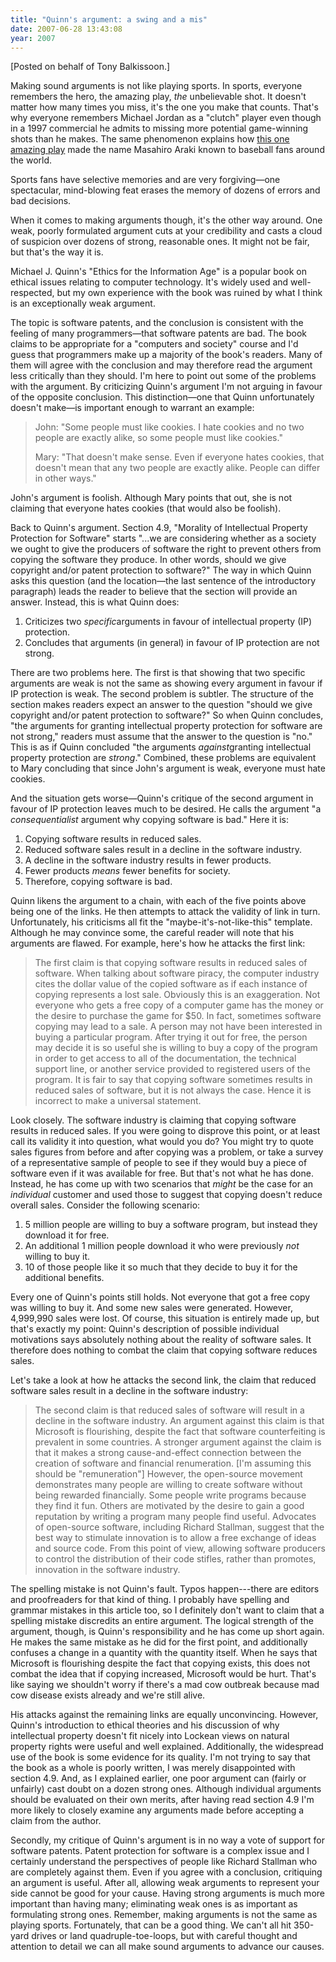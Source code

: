 ```yaml
---
title: "Quinn's argument: a swing and a mis"
date: 2007-06-28 13:43:08
year: 2007
---
```

[Posted on behalf of Tony Balkissoon.]

Making sound arguments is not like playing sports.  In sports, everyone remembers the hero, the amazing play, <em>the</em> unbelievable shot.  It doesn't matter how many times you miss, it's the one you make that counts.  That's why everyone remembers Michael Jordan as a "clutch" player even though in a 1997 commercial he admits to missing more potential game-winning shots than he makes.  The same phenomenon explains how <a href="http://www.youtube.com/watch?v=pxWnDGoAc0g">this one amazing play</a> made the name Masahiro Araki known to baseball fans around the world.

Sports fans have selective memories and are very forgiving—one spectacular, mind-blowing feat erases the memory of dozens of errors and bad decisions.

When it comes to making arguments though, it's the other way around.  One weak, poorly formulated argument cuts at your credibility and casts a cloud of suspicion over dozens of strong, reasonable ones. It might not be fair, but that's the way it is.

Michael J. Quinn's "Ethics for the Information Age" is a popular book on ethical issues relating to computer technology.  It's widely used and well-respected, but my own experience with the book was ruined by what I think is an exceptionally weak argument.

The topic is software patents, and the conclusion is consistent with the feeling of many programmers—that software patents are bad.  The book claims to be appropriate for a "computers and society" course and I'd guess that programmers make up a majority of the book's readers.  Many of them will agree with the conclusion and may therefore read the argument less critically than they should.  I'm here to point out some of the problems with the argument.  By criticizing Quinn's argument I'm not arguing in favour of the opposite conclusion.  This distinction—one that Quinn unfortunately doesn't make—is important enough to warrant an example:
<blockquote>John: "Some people must like cookies.  I hate cookies and no two people are exactly alike, so some people must like cookies."

Mary: "That doesn't make sense.  Even if everyone hates cookies, that doesn't mean that any two people are exactly alike.  People can differ in other ways."</blockquote>
John's argument is foolish.  Although Mary points that out, she is not claiming that everyone hates cookies (that would also be foolish).

Back to Quinn's argument.  Section 4.9, "Morality of Intellectual Property Protection for Software" starts "...we are considering whether as a society we ought to give the producers of software the right to prevent others from copying the software they produce.  In other words, should we give copyright and/or patent protection to software?"  The way in which Quinn asks this question (and the location—the last sentence of the introductory paragraph) leads the reader to believe that the section will provide an answer. Instead, this is what Quinn does:
<ol>
	<li>Criticizes two <em>specific</em>arguments in favour of intellectual property (IP) protection.</li>
	<li>Concludes that arguments (in general) in favour of IP protection are not strong.</li>
</ol>
There are two problems here.  The first is that showing that two specific arguments are weak is not the same as showing every argument in favour if IP protection is weak.  The second problem is subtler. The structure of the section makes readers expect an answer to the question "should we give copyright and/or patent protection to software?"  So when Quinn concludes, "the arguments for granting intellectual property protection for software are not strong," readers must assume that the answer to the question is "no."  This is as if Quinn concluded "the arguments <em>against</em>granting intellectual property protection are <em>strong</em>."  Combined, these problems are equivalent to Mary concluding that since John's argument is weak, everyone must hate cookies.

And the situation gets worse—Quinn's critique of the second argument in favour of IP protection leaves much to be desired.  He calls the argument "a <em>consequentialist</em> argument why copying software is bad."  Here it is:
<ol>
	<li>Copying software results in reduced sales.</li>
	<li>Reduced software sales result in a decline in the software industry.</li>
	<li>A decline in the software industry results in fewer products.</li>
	<li>Fewer products <em>means</em> fewer benefits for society.</li>
	<li>Therefore, copying software is bad.</li>
</ol>
Quinn likens the argument to a chain, with each of the five points above being one of the links.  He then attempts to attack the validity of link in turn.  Unfortunately, his criticisms all fit the "maybe-it's-not-like-this" template.  Although he may convince some, the careful reader will note that his arguments are flawed.  For example, here's how he attacks the first link:
<blockquote>The first claim is that copying software results in reduced sales of software.  When talking about software piracy, the computer industry cites the dollar value of the copied software as if each instance of copying represents a lost sale.  Obviously this is an exaggeration.  Not everyone who gets a free copy of a computer game has the money or the desire to purchase the game for $50.  In fact, sometimes software copying may lead to a sale.  A person may not have been interested in buying a particular program.  After trying it out for free, the person may decide it is so useful she is willing to buy a copy of the program in order to get access to all of the documentation, the technical support line, or another service provided to registered users of the program.  It is fair to say that copying software sometimes results in reduced sales of software, but it is not always the case.  Hence it is incorrect to make a universal statement.</blockquote>
Look closely.  The software industry is claiming that copying software results in reduced sales.  If you were going to disprove this point, or at least call its validity it into question, what would you do?  You might try to quote sales figures from before and after copying was a problem, or take a survey of a representative sample of people to see if they would buy a piece of software even if it was available for free.  But that's not what he has done.  Instead, he has come up with two scenarios that <em>might</em> be the case for an <em>individual</em> customer and used those to suggest that copying doesn't reduce overall sales.  Consider the following scenario:
<ol>
	<li>5 million people are willing to buy a software program, but instead they download it for free.</li>
	<li>An additional 1 million people download it who were previously <em>not</em> willing to buy it.</li>
	<li>10 of those people like it so much that they decide to buy it for the additional benefits.</li>
</ol>
Every one of Quinn's points still holds.  Not everyone that got a free copy was willing to buy it.  And some new sales were generated. However, 4,999,990 sales were lost.  Of course, this situation is entirely made up, but that's exactly my point: Quinn's description of possible individual motivations says absolutely nothing about the reality of software sales.  It therefore does nothing to combat the claim that copying software reduces sales.

Let's take a look at how he attacks the second link, the claim that reduced software sales result in a decline in the software industry:
<blockquote>The second claim is that reduced sales of software will result in a decline in the software industry.  An argument against this claim is that Microsoft is flourishing, despite the fact that software counterfeiting is prevalent in some countries.  A stronger argument against the claim is that it makes a strong cause-and-effect connection between the creation of software and financial renumeration.  [I'm assuming this should be "remuneration"] However, the open-source movement demonstrates many people are willing to create software without being rewarded financially.  Some people write programs because they find it fun.  Others are motivated by the desire to gain a good reputation by writing a program many people find useful.  Advocates of open-source software, including Richard Stallman, suggest that the best way to stimulate innovation is to allow a free exchange of ideas and source code.  From this point of view, allowing software producers to control the distribution of their code stifles, rather than promotes, innovation in the software industry.</blockquote>
The spelling mistake is not Quinn's fault.  Typos happen---there are editors and proofreaders for that kind of thing.  I probably have spelling and grammar mistakes in this article too, so I definitely don't want to claim that a spelling mistake discredits an entire argument.  The logical strength of the argument, though, is Quinn's responsibility and he has come up short again.  He makes the same mistake as he did for the first point, and additionally confuses a change in a quantity with the quantity itself.  When he says that Microsoft is flourishing despite the fact that copying exists, this does not combat the idea that if copying increased, Microsoft would be hurt.  That's like saying we shouldn't worry if there's a mad cow outbreak because mad cow disease exists already and we're still alive.

His attacks against the remaining links are equally unconvincing. However, Quinn's introduction to ethical theories and his discussion of why intellectual property doesn't fit nicely into Lockean views on natural property rights were useful and well explained.  Additionally, the widespread use of the book is some evidence for its quality.  I'm not trying to say that the book as a whole is poorly written, I was merely disappointed with section 4.9.  And, as I explained earlier, one poor argument can (fairly or unfairly) cast doubt on a dozen strong ones.  Although individual arguments should be evaluated on their own merits, after having read section 4.9 I'm more likely to closely examine any arguments made before accepting a claim from the author.

Secondly, my critique of Quinn's argument is in no way a vote of support for software patents.  Patent protection for software is a complex issue and I certainly understand the perspectives of people like Richard Stallman who are completely against them.  Even if you agree with a conclusion, critiquing an argument is useful.  After all, allowing weak arguments to represent your side cannot be good for your cause.  Having strong arguments is much more important than having many; eliminating weak ones is as important as formulating strong ones.  Remember, making arguments is not the same as playing sports. Fortunately, that can be a good thing.  We can't all hit 350-yard drives or land quadruple-toe-loops, but with careful thought and attention to detail we can all make sound arguments to advance our causes.
